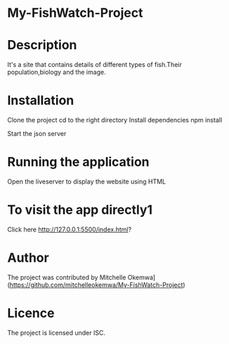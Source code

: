 # My-FishWatch-Project

# Description

It's a site that contains details of different types of fish.Their population,biology and the image.

# Installation

Clone the project
cd to the right directory 
Install dependencies
   npm install

   Start the json server

   # Running the application

   Open the liveserver to display the website using HTML

   # To visit the app directly1

   Click here http://127.0.0.1:5500/index.html?

   # Author
   
   The project was contributed by Mitchelle Okemwa](https://github.com/mitchelleokemwa/My-FishWatch-Project)

   # Licence

   The project is licensed under ISC.
   

